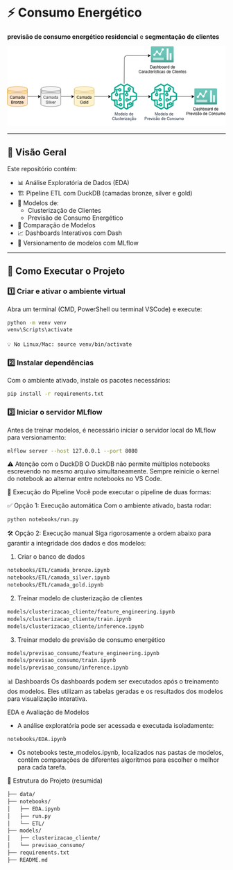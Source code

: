 # ⚡ Consumo Energético

**previsão de consumo energético residencial** e **segmentação de clientes**

![Pipeline](data/pipeline.png)

---

## 🧩 Visão Geral

Este repositório contém:

- 📊 Análise Exploratória de Dados (EDA)
- 🏗️ Pipeline ETL com DuckDB (camadas bronze, silver e gold)
- 🤖 Modelos de:
  - Clusterização de Clientes
  - Previsão de Consumo Energético
- 🧪 Comparação de Modelos
- 📈 Dashboards Interativos com Dash
- 🧬 Versionamento de modelos com MLflow

---

## 🚀 Como Executar o Projeto

### 1️⃣ Criar e ativar o ambiente virtual

Abra um terminal (CMD, PowerShell ou terminal VSCode) e execute:

```bash
python -m venv venv
venv\Scripts\activate

💡 No Linux/Mac: source venv/bin/activate
```

### 2️⃣ Instalar dependências
Com o ambiente ativado, instale os pacotes necessários:

```bash
pip install -r requirements.txt
```

### 3️⃣ Iniciar o servidor MLflow
Antes de treinar modelos, é necessário iniciar o servidor local do MLflow para versionamento:
```bash
mlflow server --host 127.0.0.1 --port 8080
```

⚠️ Atenção com o DuckDB
O DuckDB não permite múltiplos notebooks escrevendo no mesmo arquivo simultaneamente.
Sempre reinicie o kernel do notebook ao alternar entre notebooks no VS Code.

🧪 Execução do Pipeline
Você pode executar o pipeline de duas formas:

✅ Opção 1: Execução automática
Com o ambiente ativado, basta rodar:
```bash
python notebooks/run.py
```

🛠️ Opção 2: Execução manual
Siga rigorosamente a ordem abaixo para garantir a integridade dos dados e dos modelos:

1. Criar o banco de dados
```bash
notebooks/ETL/camada_bronze.ipynb
notebooks/ETL/camada_silver.ipynb
notebooks/ETL/camada_gold.ipynb
```
2. Treinar modelo de clusterização de clientes
```bash
models/clusterizacao_cliente/feature_engineering.ipynb
models/clusterizacao_cliente/train.ipynb
models/clusterizacao_cliente/inference.ipynb
```
3. Treinar modelo de previsão de consumo energético
```bash
models/previsao_consumo/feature_engineering.ipynb
models/previsao_consumo/train.ipynb
models/previsao_consumo/inference.ipynb
```

📊 Dashboards
Os dashboards podem ser executados após o treinamento dos modelos.
Eles utilizam as tabelas geradas e os resultados dos modelos para visualização interativa.

EDA e Avaliação de Modelos
- A análise exploratória pode ser acessada e executada isoladamente:
```bash
notebooks/EDA.ipynb
```

- Os notebooks teste_modelos.ipynb, localizados nas pastas de modelos, contêm comparações de diferentes algoritmos para escolher o melhor para cada tarefa.

📁 Estrutura do Projeto (resumida)
```bash
├── data/
├── notebooks/
│   ├── EDA.ipynb
│   ├── run.py
│   └── ETL/
├── models/
│   ├── clusterizacao_cliente/
│   └── previsao_consumo/
├── requirements.txt
├── README.md
```
